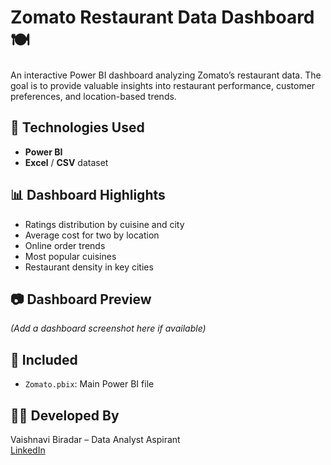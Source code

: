 # Zomato Restaurant Data Dashboard 🍽️

An interactive Power BI dashboard analyzing Zomato’s restaurant data. The goal is to provide valuable insights into restaurant performance, customer preferences, and location-based trends.

## 📌 Technologies Used
- **Power BI**
- **Excel** / **CSV** dataset

## 📊 Dashboard Highlights
- Ratings distribution by cuisine and city
- Average cost for two by location
- Online order trends
- Most popular cuisines
- Restaurant density in key cities

## 📷 Dashboard Preview
*(Add a dashboard screenshot here if available)*

## 📁 Included
- `Zomato.pbix`: Main Power BI file

## 🧑‍💻 Developed By
Vaishnavi Biradar – Data Analyst Aspirant  
[LinkedIn](https://www.linkedin.com/in/vaishnavibiradar942)
